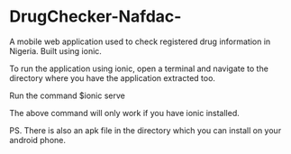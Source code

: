 # DrugChecker-Nafdac-
A mobile web application used to check registered drug information in Nigeria. Built using ionic.

To run the application using ionic, open a terminal and navigate to the directory where you have the application extracted too.

Run the command $ionic serve 

The above command will only work if you have ionic installed.

PS.
There is also an apk file in the directory which you can install on your android phone.
